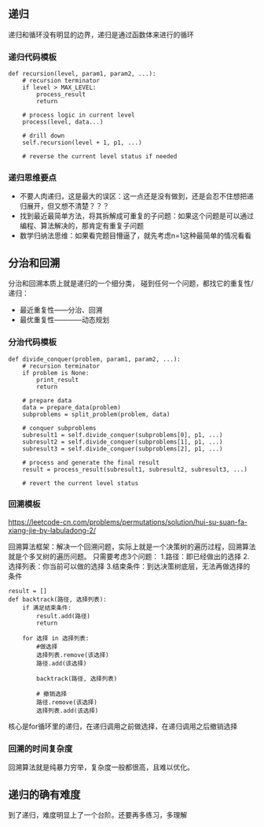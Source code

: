 ## 递归
递归和循环没有明显的边界，递归是通过函数体来进行的循环

### 递归代码模板

```
def recursion(level, param1, param2, ...):
    # recursion terminator
    if level > MAX_LEVEL:
        process_result
        return
    
    # process logic in current level
    process(level, data...)

    # drill down
    self.recursion(level + 1, p1, ...)

    # reverse the current level status if needed
```

### 递归思维要点
- 不要人肉递归，这是最大的误区：这一点还是没有做到，还是会忍不住想把递归展开，但又想不清楚？？？
- 找到最近最简单方法，将其拆解成可重复的子问题：如果这个问题是可以通过编程、算法解决的，那肯定有重复子问题
- 数学归纳法思维：如果看完题目懵逼了，就先考虑n=1这种最简单的情况看看



## 分治和回溯

分治和回溯本质上就是递归的一个细分类，
碰到任何一个问题，都找它的重复性/递归：
- 最近重复性——分治、回溯
- 最优重复性————动态规划

### 分治代码模板

```
def divide_conquer(problem, param1, param2, ...):
    # recursion terminator
    if problem is None:
        print_result
        return
    
    # prepare data
    data = prepare_data(problem)
    subproblems = split_problem(problem, data)

    # conquer subproblems
    subresult1 = self.divide_conquer(subproblems[0], p1, ...)
    subresult2 = self.divide_conquer(subproblems[1], p1, ...)
    subresult3 = self.divide_conquer(subproblems[2], p1, ...)

    # process and generate the final result
    result = process_result(subresult1, subresult2, subresult3, ...)

    # revert the current level status
```



### 回溯模板

https://leetcode-cn.com/problems/permutations/solution/hui-su-suan-fa-xiang-jie-by-labuladong-2/

回溯算法框架：解决一个回溯问题，实际上就是一个决策树的遍历过程，回溯算法就是个多叉树的遍历问题。
只需要考虑3个问题：
1.路径：即已经做出的选择
2.选择列表：你当前可以做的选择
3.结束条件：到达决策树底层，无法再做选择的条件


```
result = []
def backtrack(路径, 选择列表):
    if 满足结束条件:
        result.add(路径)
        return
    
    for 选择 in 选择列表:
        #做选择
        选择列表.remove(该选择)
        路径.add(该选择)
        
        backtrack(路径, 选择列表)
        
        # 撤销选择
        路径.remove(该选择)
        选择列表.add(该选择)
```
核心是for循环里的递归，在递归调用之前做选择，在递归调用之后撤销选择


### 回溯的时间复杂度
回溯算法就是纯暴力穷举，复杂度一般都很高，且难以优化。




## 递归的确有难度
到了递归，难度明显上了一个台阶。还要再多练习，多理解